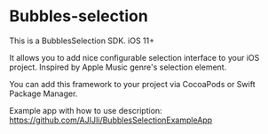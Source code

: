 # Bubbles-selection

This is a BubblesSelection SDK. iOS 11+

It allows you to add nice configurable selection interface to your iOS project. Inspired by Apple Music genre's selection element.

You can add this framework to your project via CocoaPods or Swift Package Manager.

Example app with how to use description: https://github.com/AJIJIi/BubblesSelectionExampleApp
